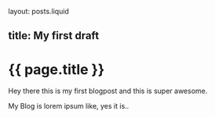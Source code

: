 layout: posts.liquid

title:   My first draft
---
# {{ page.title }}

Hey there this is my first blogpost and this is super awesome.

My Blog is lorem ipsum like, yes it is..
